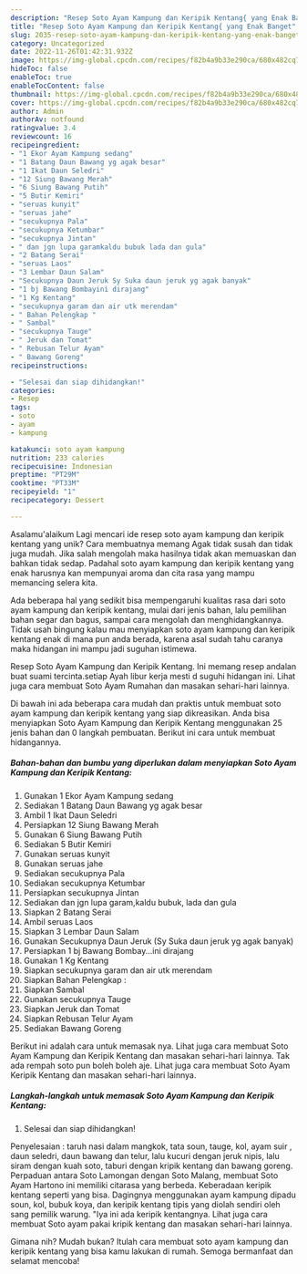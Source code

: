 ```yaml
---
description: "Resep Soto Ayam Kampung dan Keripik Kentang{ yang Enak Banget"
title: "Resep Soto Ayam Kampung dan Keripik Kentang{ yang Enak Banget"
slug: 2035-resep-soto-ayam-kampung-dan-keripik-kentang-yang-enak-banget
category: Uncategorized
date: 2022-11-26T01:42:31.932Z
image: https://img-global.cpcdn.com/recipes/f82b4a9b33e290ca/680x482cq70/soto-ayam-kampung-dan-keripik-kentang-foto-resep-utama.jpg
hideToc: false
enableToc: true
enableTocContent: false
thumbnail: https://img-global.cpcdn.com/recipes/f82b4a9b33e290ca/680x482cq70/soto-ayam-kampung-dan-keripik-kentang-foto-resep-utama.jpg
cover: https://img-global.cpcdn.com/recipes/f82b4a9b33e290ca/680x482cq70/soto-ayam-kampung-dan-keripik-kentang-foto-resep-utama.jpg
author: Admin
authorAv: notfound
ratingvalue: 3.4
reviewcount: 16
recipeingredient:
- "1 Ekor Ayam Kampung sedang"
- "1 Batang Daun Bawang yg agak besar"
- "1 Ikat Daun Seledri"
- "12 Siung Bawang Merah"
- "6 Siung Bawang Putih"
- "5 Butir Kemiri"
- "seruas kunyit"
- "seruas jahe"
- "secukupnya Pala"
- "secukupnya Ketumbar"
- "secukupnya Jintan"
- " dan jgn lupa garamkaldu bubuk lada dan gula"
- "2 Batang Serai"
- "seruas Laos"
- "3 Lembar Daun Salam"
- "Secukupnya Daun Jeruk Sy Suka daun jeruk yg agak banyak"
- "1 bj Bawang Bombayini dirajang"
- "1 Kg Kentang"
- "secukupnya garam dan air utk merendam"
- " Bahan Pelengkap "
- " Sambal"
- "secukupnya Tauge"
- " Jeruk dan Tomat"
- " Rebusan Telur Ayam"
- " Bawang Goreng"
recipeinstructions:

- "Selesai dan siap dihidangkan!"
categories:
- Resep
tags:
- soto
- ayam
- kampung

katakunci: soto ayam kampung 
nutrition: 233 calories
recipecuisine: Indonesian
preptime: "PT29M"
cooktime: "PT33M"
recipeyield: "1"
recipecategory: Dessert

---
```



Asalamu'alaikum Lagi mencari ide resep soto ayam kampung dan keripik kentang yang unik? Cara membuatnya memang Agak tidak susah dan tidak juga mudah. Jika salah mengolah maka hasilnya tidak akan memuaskan dan bahkan tidak sedap. Padahal soto ayam kampung dan keripik kentang yang enak harusnya kan mempunyai aroma dan cita rasa yang mampu memancing selera kita.


Ada beberapa hal yang sedikit bisa mempengaruhi kualitas rasa dari soto ayam kampung dan keripik kentang, mulai dari jenis bahan, lalu pemilihan bahan segar dan bagus, sampai cara mengolah dan menghidangkannya. Tidak usah bingung kalau mau menyiapkan soto ayam kampung dan keripik kentang enak di mana pun anda berada, karena asal sudah tahu caranya maka hidangan ini mampu jadi suguhan istimewa.

Resep Soto Ayam Kampung dan Keripik Kentang. Ini memang resep andalan buat suami tercinta.setiap Ayah libur kerja mesti d suguhi hidangan ini. Lihat juga cara membuat Soto Ayam Rumahan dan masakan sehari-hari lainnya.


Di bawah ini ada beberapa cara mudah dan praktis untuk membuat soto ayam kampung dan keripik kentang yang siap dikreasikan. Anda bisa menyiapkan Soto Ayam Kampung dan Keripik Kentang menggunakan 25 jenis bahan dan 0 langkah pembuatan. Berikut ini cara untuk membuat hidangannya.

<!--inarticleads1-->

##### Bahan-bahan dan bumbu yang diperlukan dalam menyiapkan Soto Ayam Kampung dan Keripik Kentang:

1. Gunakan 1 Ekor Ayam Kampung sedang
1. Sediakan 1 Batang Daun Bawang yg agak besar
1. Ambil 1 Ikat Daun Seledri
1. Persiapkan 12 Siung Bawang Merah
1. Gunakan 6 Siung Bawang Putih
1. Sediakan 5 Butir Kemiri
1. Gunakan seruas kunyit
1. Gunakan seruas jahe
1. Sediakan secukupnya Pala
1. Sediakan secukupnya Ketumbar
1. Persiapkan secukupnya Jintan
1. Sediakan  dan jgn lupa garam,kaldu bubuk, lada dan gula
1. Siapkan 2 Batang Serai
1. Ambil seruas Laos
1. Siapkan 3 Lembar Daun Salam
1. Gunakan Secukupnya Daun Jeruk (Sy Suka daun jeruk yg agak banyak)
1. Persiapkan 1 bj Bawang Bombay...ini dirajang
1. Gunakan 1 Kg Kentang
1. Siapkan secukupnya garam dan air utk merendam
1. Siapkan  Bahan Pelengkap :
1. Siapkan  Sambal
1. Gunakan secukupnya Tauge
1. Siapkan  Jeruk dan Tomat
1. Siapkan  Rebusan Telur Ayam
1. Sediakan  Bawang Goreng


Berikut ini adalah cara untuk memasak nya. Lihat juga cara membuat Soto Ayam Kampung dan Keripik Kentang dan masakan sehari-hari lainnya. Tak ada rempah soto pun boleh boleh aje. Lihat juga cara membuat Soto Ayam Keripik Kentang dan masakan sehari-hari lainnya. 

<!--inarticleads2-->

##### Langkah-langkah untuk memasak Soto Ayam Kampung dan Keripik Kentang:


1. Selesai dan siap dihidangkan!

Penyelesaian : taruh nasi dalam mangkok, tata soun, tauge, kol, ayam suir , daun seledri, daun bawang dan telur, lalu kucuri dengan jeruk nipis, lalu siram dengan kuah soto, taburi dengan kripik kentang dan bawang goreng. Perpaduan antara Soto Lamongan dengan Soto Malang, membuat Soto Ayam Hartono ini memiliki citarasa yang berbeda. Keberadaan keripik kentang seperti yang bisa. Dagingnya menggunakan ayam kampung dipadu soun, kol, bubuk koya, dan keripik kentang tipis yang diolah sendiri oleh sang pemilik warung. &#34;Iya ini ada keripik kentangnya. Lihat juga cara membuat Soto ayam pakai kripik kentang dan masakan sehari-hari lainnya. 

Gimana nih? Mudah bukan? Itulah cara membuat soto ayam kampung dan keripik kentang yang bisa kamu lakukan di rumah. Semoga bermanfaat dan selamat mencoba!
